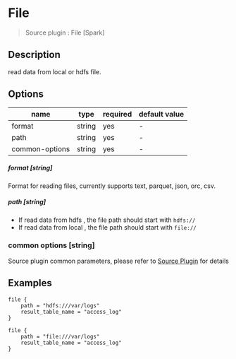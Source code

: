 # File

> Source plugin : File [Spark]

## Description
read data from local or hdfs file.

## Options

| name | type | required | default value |
| --- | --- | --- | --- |
| format | string | yes | - |
| path | string | yes | - |
| common-options| string | yes | - |

##### format [string]
Format for reading files, currently supports text, parquet, json, orc, csv.

##### path [string]
- If read data from hdfs , the file path should start with `hdfs://`  
- If read data from local , the file path should start with `file://`

### common options [string]

Source plugin common parameters, please refer to [Source Plugin](./source-plugin.md) for details

## Examples

```
file {
    path = "hdfs:///var/logs"
    result_table_name = "access_log"
}
```

```
file {
    path = "file:///var/logs"
    result_table_name = "access_log"
}
```
